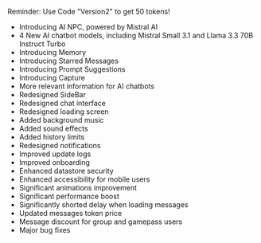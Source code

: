Reminder: Use Code "Version2" to get 50 tokens!
- Introducing AI NPC, powered by Mistral AI
- 4 New AI chatbot models, including Mistral Small 3.1 and Llama 3.3 70B Instruct Turbo
- Introducing Memory
- Introducing Starred Messages
- Introducing Prompt Suggestions
- Introducing Capture
- More relevant information for AI chatbots
- Redesigned SideBar
- Redesigned chat interface
- Redesigned loading screen
- Added background music
- Added sound effects
- Added history limits
- Redesigned notifications
- Improved update logs
- Improved onboarding
- Enhanced datastore security
- Enhanced accessibility for mobile users
- Significant animations improvement
- Significant performance boost
- Significantly shorted delay when loading messages
- Updated messages token price
- Message discount for group and gamepass users
- Major bug fixes

